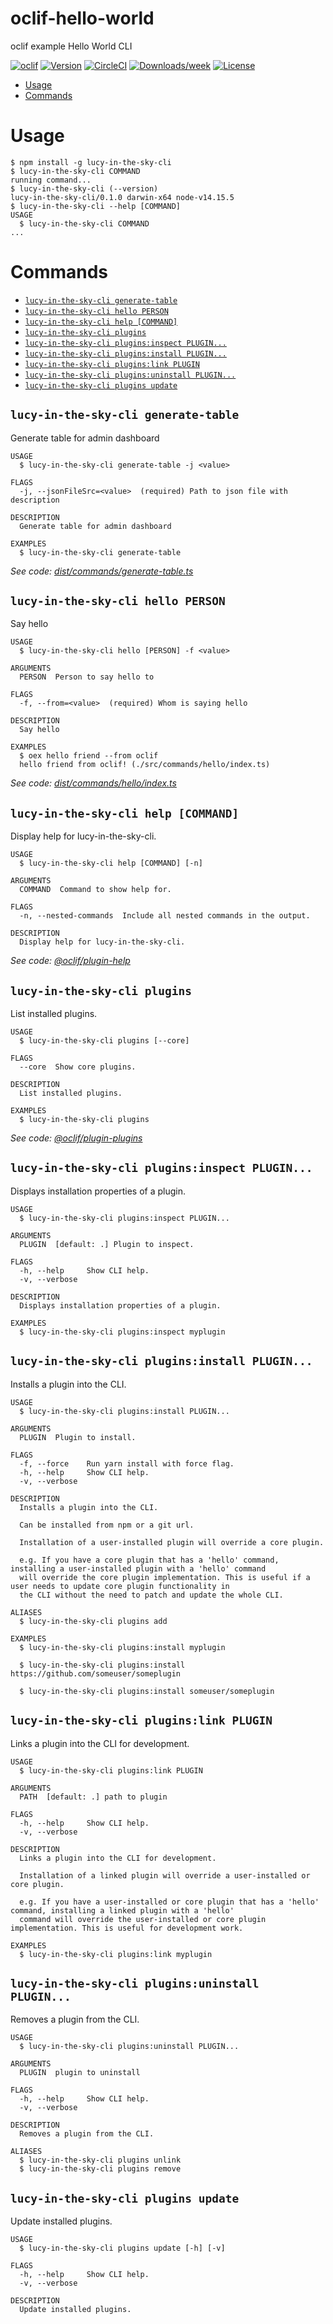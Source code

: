 oclif-hello-world
=================

oclif example Hello World CLI

[![oclif](https://img.shields.io/badge/cli-oclif-brightgreen.svg)](https://oclif.io)
[![Version](https://img.shields.io/npm/v/oclif-hello-world.svg)](https://npmjs.org/package/oclif-hello-world)
[![CircleCI](https://circleci.com/gh/oclif/hello-world/tree/main.svg?style=shield)](https://circleci.com/gh/oclif/hello-world/tree/main)
[![Downloads/week](https://img.shields.io/npm/dw/oclif-hello-world.svg)](https://npmjs.org/package/oclif-hello-world)
[![License](https://img.shields.io/npm/l/oclif-hello-world.svg)](https://github.com/oclif/hello-world/blob/main/package.json)

<!-- toc -->
* [Usage](#usage)
* [Commands](#commands)
<!-- tocstop -->
# Usage
<!-- usage -->
```sh-session
$ npm install -g lucy-in-the-sky-cli
$ lucy-in-the-sky-cli COMMAND
running command...
$ lucy-in-the-sky-cli (--version)
lucy-in-the-sky-cli/0.1.0 darwin-x64 node-v14.15.5
$ lucy-in-the-sky-cli --help [COMMAND]
USAGE
  $ lucy-in-the-sky-cli COMMAND
...
```
<!-- usagestop -->
# Commands
<!-- commands -->
* [`lucy-in-the-sky-cli generate-table`](#lucy-in-the-sky-cli-generate-table)
* [`lucy-in-the-sky-cli hello PERSON`](#lucy-in-the-sky-cli-hello-person)
* [`lucy-in-the-sky-cli help [COMMAND]`](#lucy-in-the-sky-cli-help-command)
* [`lucy-in-the-sky-cli plugins`](#lucy-in-the-sky-cli-plugins)
* [`lucy-in-the-sky-cli plugins:inspect PLUGIN...`](#lucy-in-the-sky-cli-pluginsinspect-plugin)
* [`lucy-in-the-sky-cli plugins:install PLUGIN...`](#lucy-in-the-sky-cli-pluginsinstall-plugin)
* [`lucy-in-the-sky-cli plugins:link PLUGIN`](#lucy-in-the-sky-cli-pluginslink-plugin)
* [`lucy-in-the-sky-cli plugins:uninstall PLUGIN...`](#lucy-in-the-sky-cli-pluginsuninstall-plugin)
* [`lucy-in-the-sky-cli plugins update`](#lucy-in-the-sky-cli-plugins-update)

## `lucy-in-the-sky-cli generate-table`

Generate table for admin dashboard

```
USAGE
  $ lucy-in-the-sky-cli generate-table -j <value>

FLAGS
  -j, --jsonFileSrc=<value>  (required) Path to json file with description

DESCRIPTION
  Generate table for admin dashboard

EXAMPLES
  $ lucy-in-the-sky-cli generate-table
```

_See code: [dist/commands/generate-table.ts](https://github.com/smenshikov/lucy-in-the-sky-cli/blob/v0.1.0/dist/commands/generate-table.ts)_

## `lucy-in-the-sky-cli hello PERSON`

Say hello

```
USAGE
  $ lucy-in-the-sky-cli hello [PERSON] -f <value>

ARGUMENTS
  PERSON  Person to say hello to

FLAGS
  -f, --from=<value>  (required) Whom is saying hello

DESCRIPTION
  Say hello

EXAMPLES
  $ oex hello friend --from oclif
  hello friend from oclif! (./src/commands/hello/index.ts)
```

_See code: [dist/commands/hello/index.ts](https://github.com/smenshikov/lucy-in-the-sky-cli/blob/v0.1.0/dist/commands/hello/index.ts)_

## `lucy-in-the-sky-cli help [COMMAND]`

Display help for lucy-in-the-sky-cli.

```
USAGE
  $ lucy-in-the-sky-cli help [COMMAND] [-n]

ARGUMENTS
  COMMAND  Command to show help for.

FLAGS
  -n, --nested-commands  Include all nested commands in the output.

DESCRIPTION
  Display help for lucy-in-the-sky-cli.
```

_See code: [@oclif/plugin-help](https://github.com/oclif/plugin-help/blob/v5.1.10/src/commands/help.ts)_

## `lucy-in-the-sky-cli plugins`

List installed plugins.

```
USAGE
  $ lucy-in-the-sky-cli plugins [--core]

FLAGS
  --core  Show core plugins.

DESCRIPTION
  List installed plugins.

EXAMPLES
  $ lucy-in-the-sky-cli plugins
```

_See code: [@oclif/plugin-plugins](https://github.com/oclif/plugin-plugins/blob/v2.0.11/src/commands/plugins/index.ts)_

## `lucy-in-the-sky-cli plugins:inspect PLUGIN...`

Displays installation properties of a plugin.

```
USAGE
  $ lucy-in-the-sky-cli plugins:inspect PLUGIN...

ARGUMENTS
  PLUGIN  [default: .] Plugin to inspect.

FLAGS
  -h, --help     Show CLI help.
  -v, --verbose

DESCRIPTION
  Displays installation properties of a plugin.

EXAMPLES
  $ lucy-in-the-sky-cli plugins:inspect myplugin
```

## `lucy-in-the-sky-cli plugins:install PLUGIN...`

Installs a plugin into the CLI.

```
USAGE
  $ lucy-in-the-sky-cli plugins:install PLUGIN...

ARGUMENTS
  PLUGIN  Plugin to install.

FLAGS
  -f, --force    Run yarn install with force flag.
  -h, --help     Show CLI help.
  -v, --verbose

DESCRIPTION
  Installs a plugin into the CLI.

  Can be installed from npm or a git url.

  Installation of a user-installed plugin will override a core plugin.

  e.g. If you have a core plugin that has a 'hello' command, installing a user-installed plugin with a 'hello' command
  will override the core plugin implementation. This is useful if a user needs to update core plugin functionality in
  the CLI without the need to patch and update the whole CLI.

ALIASES
  $ lucy-in-the-sky-cli plugins add

EXAMPLES
  $ lucy-in-the-sky-cli plugins:install myplugin 

  $ lucy-in-the-sky-cli plugins:install https://github.com/someuser/someplugin

  $ lucy-in-the-sky-cli plugins:install someuser/someplugin
```

## `lucy-in-the-sky-cli plugins:link PLUGIN`

Links a plugin into the CLI for development.

```
USAGE
  $ lucy-in-the-sky-cli plugins:link PLUGIN

ARGUMENTS
  PATH  [default: .] path to plugin

FLAGS
  -h, --help     Show CLI help.
  -v, --verbose

DESCRIPTION
  Links a plugin into the CLI for development.

  Installation of a linked plugin will override a user-installed or core plugin.

  e.g. If you have a user-installed or core plugin that has a 'hello' command, installing a linked plugin with a 'hello'
  command will override the user-installed or core plugin implementation. This is useful for development work.

EXAMPLES
  $ lucy-in-the-sky-cli plugins:link myplugin
```

## `lucy-in-the-sky-cli plugins:uninstall PLUGIN...`

Removes a plugin from the CLI.

```
USAGE
  $ lucy-in-the-sky-cli plugins:uninstall PLUGIN...

ARGUMENTS
  PLUGIN  plugin to uninstall

FLAGS
  -h, --help     Show CLI help.
  -v, --verbose

DESCRIPTION
  Removes a plugin from the CLI.

ALIASES
  $ lucy-in-the-sky-cli plugins unlink
  $ lucy-in-the-sky-cli plugins remove
```

## `lucy-in-the-sky-cli plugins update`

Update installed plugins.

```
USAGE
  $ lucy-in-the-sky-cli plugins update [-h] [-v]

FLAGS
  -h, --help     Show CLI help.
  -v, --verbose

DESCRIPTION
  Update installed plugins.
```
<!-- commandsstop -->
